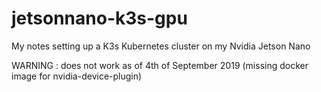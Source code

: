 # jetsonnano-k3s-gpu
My notes setting up a K3s Kubernetes cluster on my Nvidia Jetson Nano

WARNING : does not work as of 4th of September 2019 (missing docker image for nvidia-device-plugin)
